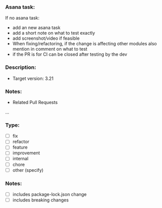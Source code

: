 ### Asana task:


If no asana task:
- add an new asana task
- add a short note on what to test exactly
- add screenshot/video if feasible
- When fixing/refactoring, if the change is affecting other modules also mention in comment on what to test
- if the PR is for CI can be closed after testing by the dev

### Description:

- Target version: 3.21

### Notes:

- Related Pull Requests

...

### Type:

- [ ] fix
- [ ] refactor
- [ ] feature
- [ ] improvement
- [ ] internal
- [ ] chore
- [ ] other (specify)

### Notes:

- [ ] includes package-lock.json change
- [ ] includes breaking changes
